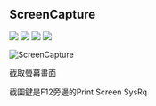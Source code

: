 ## ScreenCapture
![](https://img.shields.io/badge/.Net%20Framework-4.5.2-brightgreen) ![](https://img.shields.io/badge/lang-zh--TW-brightgreen) ![](https://img.shields.io/badge/lang-ja-brightgreen) ![](https://img.shields.io/badge/license-MIT-blue)

![ScreenCapture](https://user-images.githubusercontent.com/80563677/143510641-05aa203f-2782-45ad-8a6a-e1676d0c55f7.gif)

截取螢幕畫面

截圖鍵是F12旁邊的Print Screen SysRq
